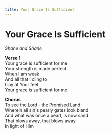 ```yaml
---
title: Your Grace Is Sufficient  
---
```


# Your Grace Is Sufficient  
  
_Shane and Shane_  
  
**Verse 1**  
Your grace is sufficient for me  
Your strength is made perfect  
When I am weak  
And all that I cling to  
I lay at Your feet  
Your grace is sufficient for me  
  
**Chorus**  
To see the Lord - the Promised Land  
Wherein all sin's pearly gates look bland   
And what was once a pearl, is now sand  
That blows away, that blows away  
In light of Him  